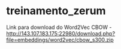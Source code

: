 # treinamento_zerum

Link para download do Word2Vec CBOW - http://143.107.183.175:22980/download.php?file=embeddings/word2vec/cbow_s300.zip
